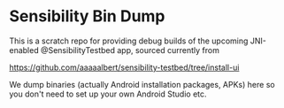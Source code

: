 # Sensibility Bin Dump

This is a scratch repo for providing debug builds of the upcoming
JNI-enabled @SensibilityTestbed app, sourced currently from

https://github.com/aaaaalbert/sensibility-testbed/tree/install-ui

We dump binaries (actually Android installation packages, APKs) here
so you don't need to set up your own Android Studio etc.

